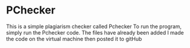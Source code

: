 # PChecker
This is a simple plagiarism checker called Pchecker
To run the program, simply run the Pchecker code.
The files have already been added
I made the code on the virtual machine then posted it to gitHub

